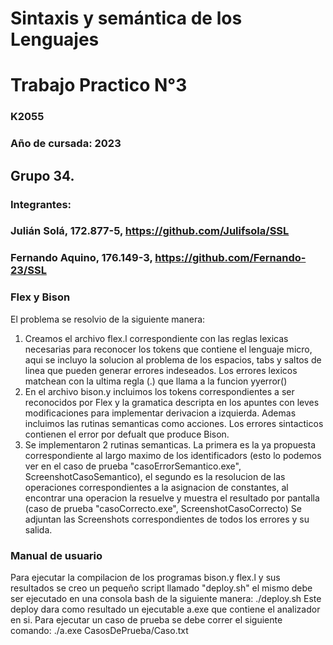 # Sintaxis y semántica de los Lenguajes
# Trabajo Practico N°3
### K2055
### Año de cursada: 2023
## Grupo 34.
### Integrantes: 
### Julián Solá, 172.877-5, https://github.com/Julifsola/SSL 
### Fernando Aquino, 176.149-3, https://github.com/Fernando-23/SSL
### Flex y Bison
El problema se resolvio de la siguiente manera:
1. Creamos el archivo flex.l correspondiente con las reglas lexicas necesarias para reconocer los tokens que contiene el lenguaje micro, aqui se incluyo la solucion al problema de los espacios, tabs y saltos de linea que pueden generar errores indeseados. Los errores lexicos matchean con la ultima regla (.) que llama a la funcion yyerror()
2. En el archivo bison.y incluimos los tokens correspondientes a ser reconocidos por Flex y la gramatica descripta en los apuntes con leves modificaciones para implementar derivacion a izquierda. Ademas incluimos las rutinas semanticas como acciones. Los errores sintacticos contienen el error por defualt que produce Bison.
3. Se implementaron 2 rutinas semanticas. La primera es la ya propuesta correspondiente al largo maximo de los identificadors (esto lo podemos ver en el caso de prueba "casoErrorSemantico.exe", ScreenshotCasoSemantico), el segundo es la resolucion de las operaciones correspondientes a la asignacion de constantes, al encontrar una operacion la resuelve y muestra el resultado por pantalla (caso de prueba "casoCorrecto.exe", ScreenshotCasoCorrecto)
Se adjuntan las Screenshots correspondientes de todos los errores y su salida.
   
### Manual de usuario
Para ejecutar la compilacion de los programas bison.y flex.l y sus resultados se creo un pequeño script llamado "deploy.sh" el mismo debe ser ejecutado en una consola bash de la siguiente manera: 
        ./deploy.sh
Este deploy dara como resultado un ejecutable a.exe que contiene el analizador en si. Para ejecutar un caso de prueba se debe correr el siguiente comando:
        ./a.exe CasosDePrueba/Caso.txt
